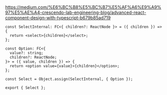 
https://medium.com/%E6%BC%B8%E5%BC%B7%E5%AF%A6%E9%A9%97%E5%AE%A4-crescendo-lab-engineering-blog/advanced-react-component-design-with-typescript-b679b85ad719


```tsx
const SelectInternal: FC<{ children?: ReactNode }> = ({ children }) => {
  return <select>{children}</select>;
};

const Option: FC<{
  value?: string;
  children?: ReactNode;
}> = ({ value, children }) => {
  return <option value={value}>{children}</option>;
};

const Select = Object.assign(SelectInternal, { Option });

export { Select };
```
